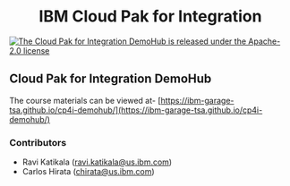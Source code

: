 
<h1 align="center">
IBM Cloud Pak for Integration
</h1>

<p align="left">
    <a href="https://github.com/ibm-garage-tsa/cp4i-demohub/blob/master/LICENSE">
    <img src="https://img.shields.io/badge/license-Apache--2.0-blue.svg" alt="The Cloud Pak for Integration DemoHub is released under the Apache-2.0 license" />
  </a>
</p>

## Cloud Pak for Integration DemoHub

The course materials can be viewed at- [https://ibm-garage-tsa.github.io/cp4i-demohub/](https://ibm-garage-tsa.github.io/cp4i-demohub/)


### Contributors

- Ravi Katikala (ravi.katikala@us.ibm.com)
- Carlos Hirata (chirata@us.ibm.com)
